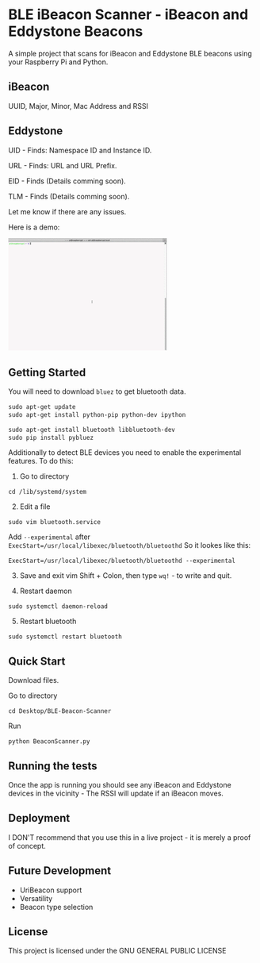 # BLE iBeacon Scanner - iBeacon and Eddystone Beacons

A simple project that scans for iBeacon and Eddystone BLE beacons using your Raspberry Pi and Python.

## iBeacon
UUID, Major, Minor, Mac Address and RSSI

## Eddystone
UID - Finds: Namespace ID and Instance ID.

URL - Finds: URL and URL Prefix.

EID - Finds (Details comming soon).

TLM - Finds (Details comming soon).

Let me know if there are any issues.

Here is a demo:

![](scannerDemo.gif)

## Getting Started

You will need to download ```bluez``` to get bluetooth data.

```
sudo apt-get update
sudo apt-get install python-pip python-dev ipython
```
```
sudo apt-get install bluetooth libbluetooth-dev
sudo pip install pybluez
```

Additionally to detect BLE devices you need to enable the experimental features. To do this:

1. Go to directory

```
cd /lib/systemd/system
```
2. Edit a file
```
sudo vim bluetooth.service
```
Add ```--experimental``` after  ```ExecStart=/usr/local/libexec/bluetooth/bluetoothd```
So it lookes like this: 
```
ExecStart=/usr/local/libexec/bluetooth/bluetoothd --experimental
```

3. Save and exit vim
Shift + Colon, then type ```wq!``` - to write and quit.

4. Restart daemon
```
sudo systemctl daemon-reload
```
5. Restart bluetooth
```
sudo systemctl restart bluetooth
```

## Quick Start

Download files.

Go to directory
```
cd Desktop/BLE-Beacon-Scanner
```
Run
```
python BeaconScanner.py
```

## Running the tests

Once the app is running you should see any iBeacon and Eddystone devices in the vicinity - The RSSI will update if an iBeacon moves.

## Deployment

I DON'T recommend that you use this in a live project - it is merely a proof of concept.

## Future Development

- UriBeacon support
- Versatility
- Beacon type selection

## License

This project is licensed under the GNU GENERAL PUBLIC LICENSE
